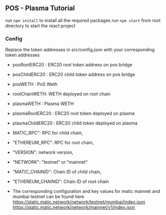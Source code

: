## POS - Plasma Tutorial

run `npm install` to install all the required packages
run `npm start` from root directory to start the react project

### Config

Replace the token addresses in src/config.json with your corresponding token addresses

- posRootERC20 : ERC20 root token address on pos bridge
- posChildERC20 : ERC20 child token address on pos bridge
- posWETH : PoS Weth
- rootChainWETH: WETH deployed on root chain
- plasmaWETH : Plasma WETH
- plasmaRootERC20 : ERC20 root token deployed on plasma
- plasmaChildERC20 : ERC20 child token deployed on plasma
- MATIC_RPC": RPC for child chain,
- "ETHEREUM_RPC": RPC for root chain, 
- "VERSION": network version, 
- "NETWORK": "testnet" or "mainnet"
- "MATIC_CHAINID": Chain ID of child chain, 
- "ETHEREUM_CHAINID": Chain ID of root chain

- The corresponding configuration and key values for matic mainnet and mumbai testnet can be found here 
  https://static.matic.network/network/testnet/mumbai/index.json
  https://static.matic.network/network/mainnet/v1/index.json
